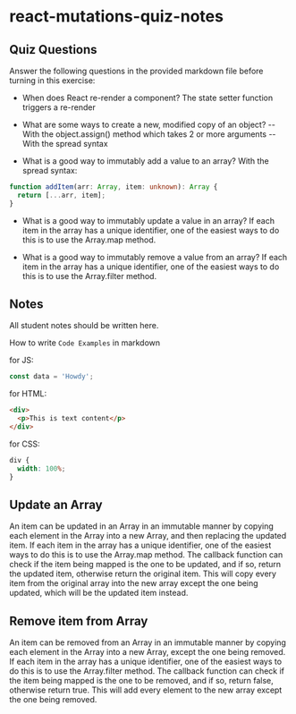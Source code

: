 # react-mutations-quiz-notes

## Quiz Questions

Answer the following questions in the provided markdown file before turning in this exercise:

- When does React re-render a component?
  The state setter function triggers a re-render

- What are some ways to create a new, modified copy of an object?
  -- With the object.assign() method which takes 2 or more arguments
  -- With the spread syntax

- What is a good way to immutably add a value to an array?
  With the spread syntax:

```TypeScript
function addItem(arr: Array, item: unknown): Array {
  return [...arr, item];
}
```

- What is a good way to immutably update a value in an array?
  If each item in the array has a unique identifier, one of the easiest ways to do this is to use the Array.map method.

- What is a good way to immutably remove a value from an array?
  If each item in the array has a unique identifier, one of the easiest ways to do this is to use the Array.filter method.

## Notes

All student notes should be written here.

How to write `Code Examples` in markdown

for JS:

```javascript
const data = 'Howdy';
```

for HTML:

```html
<div>
  <p>This is text content</p>
</div>
```

for CSS:

```css
div {
  width: 100%;
}
```

## Update an Array

An item can be updated in an Array in an immutable manner by copying each element in the Array into a new Array, and then replacing the updated item. If each item in the array has a unique identifier, one of the easiest ways to do this is to use the Array.map method. The callback function can check if the item being mapped is the one to be updated, and if so, return the updated item, otherwise return the original item. This will copy every item from the original array into the new array except the one being updated, which will be the updated item instead.

## Remove item from Array

An item can be removed from an Array in an immutable manner by copying each element in the Array into a new Array, except the one being removed. If each item in the array has a unique identifier, one of the easiest ways to do this is to use the Array.filter method. The callback function can check if the item being mapped is the one to be removed, and if so, return false, otherwise return true. This will add every element to the new array except the one being removed.
